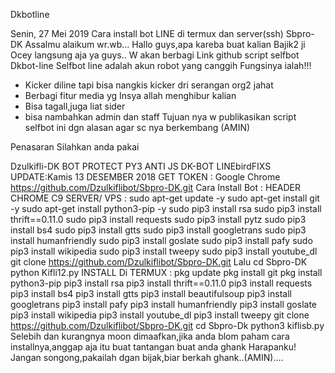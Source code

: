 
Dkbotline

Senin, 27 Mei 2019
Cara install bot LINE di termux dan server(ssh) Sbpro-DK
Assalmu alaikum wr.wb...
Hallo guys,apa kareba buat kalian
Bajik2 ji
Ocey langsung aja ya guys..
W akan berbagi Link github 
script selfbot Dkbot-line
Selfbot line adalah akun robot yang canggih
Fungsinya ialah!!!
- Kicker diline tapi bisa nangkis kicker dri serangan org2 jahat 
- Berbagi fitur media yg Insya allah menghibur kalian 
- Bisa tagall,juga liat sider
- bisa nambahkan admin dan staff
Tujuan nya w publikasikan script selfbot ini dgn alasan agar sc nya berkembang (AMIN)

Penasaran Silahkan anda pakai 

Dzulkifli-DK BOT PROTECT PY3 ANTI JS DK-BOT LINEbirdFIXS UPDATE:Kamis 13 DESEMBER 2018 GET TOKEN : Google Chrome
https://github.com/Dzulkiflibot/Sbpro-DK.git 
Cara Install Bot : HEADER CHROME
C9 SERVER/ VPS :
sudo apt-get update -y 
sudo apt-get install git -y 
sudo apt-get install python3-pip -y 
sudo pip3 install rsa sudo 
pip3 install thrift==0.11.0 
sudo pip3 install requests 
sudo pip3 install pytz 
sudo pip3 install bs4 
sudo pip3 install gtts 
sudo pip3 install googletrans 
sudo pip3 install humanfriendly 
sudo pip3 install goslate 
sudo pip3 install pafy 
sudo pip3 install wikipedia 
sudo pip3 install tweepy 
sudo pip3 install youtube_dl git clone https://github.com/Dzulkiflibot/Sbpro-DK.git 
Lalu
cd Sbpro-DK 
python Kifli12.py 
INSTALL Di TERMUX :
pkg update 
pkg install git 
pkg install python3-pip 
pip3 install rsa 
pip3 install thrift==0.11.0 
pip3 install requests pip3 
install bs4 pip3 install gtts 
pip3 install beautifulsoup 
pip3 install googletrans 
pip3 install pafy 
pip3 install humanfriendly 
pip3 install goslate 
pip3 install wikipedia 
pip3 install youtube_dl 
pip3 install tweepy
git clone https://github.com/Dzulkiflibot/Sbpro-DK.git 
cd Sbpro-Dk python3 kiflisb.py 
Selebih dan kurangnya moon dimaafkan,jika anda blom paham cara installnya,anggap aja itu buat tantangan buat anda ghank
Harapanku!
Jangan songong,pakailah dgan bijak,biar berkah ghank..(AMIN)....

